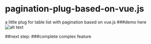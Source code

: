 # pagination-plug-based-on-vue.js
a little plug for table list with pagination based on vue.js
###demo here
![alt text](http://note.youdao.com/yws/public/resource/12b171135c5f38c2c9c440b61a888df1/ABEFC51673044A9CA6F1F8498D98EE9E)

##next step:
###complete complex feature
